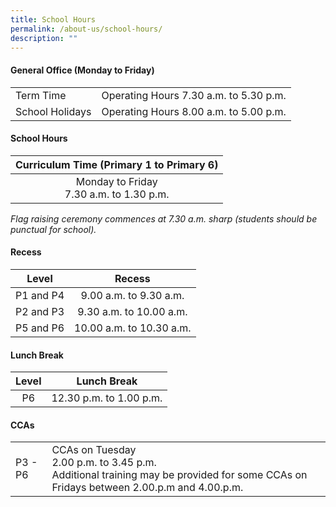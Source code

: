 ```yaml
---
title: School Hours
permalink: /about-us/school-hours/
description: ""
---
```

#### General Office (Monday to Friday)

|  |  |
|---|---|
|  Term Time |   Operating Hours 7.30 a.m. to 5.30 p.m. |
| School Holidays | Operating Hours 8.00 a.m. to 5.00 p.m. |
#### School Hours
 
 | Curriculum Time (Primary 1 to Primary 6) |
|:---:|
| Monday to Friday<br>7.30 a.m. to 1.30 p.m.<br>|
_Flag raising ceremony commences at 7.30 a.m. sharp (students should be punctual for school)._

#### Recess

| <center>Level | <center>Recess |
|:---:|:---:|
| P1 and P4 | 9.00 a.m. to 9.30 a.m. |
| P2 and P3 | 9.30 a.m. to 10.00 a.m. |
|  P5 and P6 |  10.00 a.m. to 10.30 a.m. |

#### Lunch Break

| <center>Level | <center>Lunch Break |
|:---:|:---:|
| P6 | 12.30 p.m. to 1.00 p.m. |

	
#### CCAs

|  |  |
|---|---|
| P3 - P6 | CCAs on Tuesday<br>2.00 p.m. to 3.45 p.m. <br>Additional training may be provided for some CCAs on Fridays between 2.00.p.m and 4.00.p.m. |


</center></center>